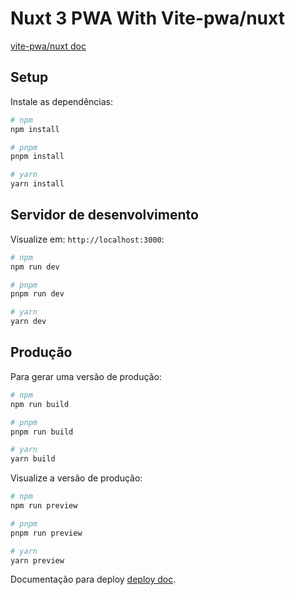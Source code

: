 # Nuxt 3 PWA With Vite-pwa/nuxt

[vite-pwa/nuxt doc](https://nuxt.comhttps://github.com/vite-pwa/nuxt)

## Setup

Instale as dependências:

```bash
# npm
npm install

# pnpm
pnpm install

# yarn
yarn install
```

## Servidor de desenvolvimento

Visualize em: `http://localhost:3000`:

```bash
# npm
npm run dev

# pnpm
pnpm run dev

# yarn
yarn dev
```

## Produção

Para gerar uma versão de produção:

```bash
# npm
npm run build

# pnpm
pnpm run build

# yarn
yarn build
```

Visualize a versão de produção:

```bash
# npm
npm run preview

# pnpm
pnpm run preview

# yarn
yarn preview
```

Documentação para deploy [deploy doc](https://nuxt.com/docs/getting-started/deployment).
